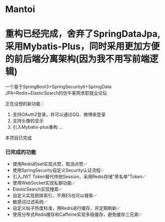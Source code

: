 # Mantoi
# 重构已经完成，舍弃了SpringDataJpa,采用Mybatis-Plus，同时采用更加方便的前后端分离架构(因为我不用写前端逻辑)
一个基于SpringBoot3+SpringSecurity6+SpringData JPA+Redis+ElasticSearch的仿牛客网求职就业论坛

正在设想的新功能：
1. 支持OAuth2登录，并可以通过QQ、微博来登录
2. 支持头像的显示
3. 引入Mybatis-plus重构
...

本项目已完成

### 已完成的功能

* 使用Redis的set实现点赞，取消点赞✅
* 使用SpringSecurity自定义Security认证流程✅
* 引入JWT Token替代传统Session，采用Redis存储“黑名单”Token✅
* 使用WebSocket实现私聊功能✅
* ElasticSearch实现搜索✅
* 自定义实现倒排索引，不用ES也可以搜索✅
* 敏感词过滤系统✅
* 自定义帖子热度标准，用Redis进行缓存，并定期刷新✅
* 使用分布式Redis缓存和Caffeine实现多级缓存，避免缓存三兄弟✅
